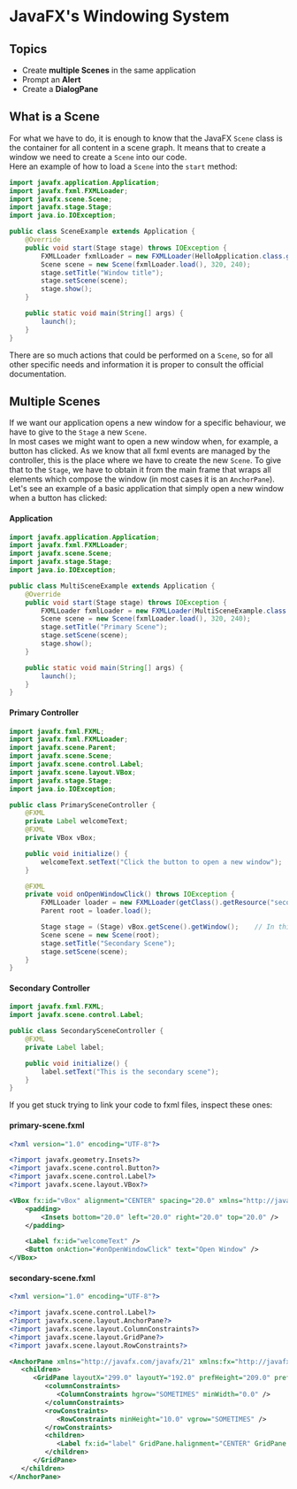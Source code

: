 # JavaFX's Windowing System

## Topics

* Create **multiple Scenes** in the same application
* Prompt an **Alert**
* Create a **DialogPane**

## What is a Scene

For what we have to do, it is enough to know that the JavaFX `Scene` class is the container for all content in a scene graph. It means that to create a window we need to create a `Scene` into our code.
\
Here an example of how to load a `Scene` into the `start` method:

```java
import javafx.application.Application;
import javafx.fxml.FXMLLoader;
import javafx.scene.Scene;
import javafx.stage.Stage;
import java.io.IOException;

public class SceneExample extends Application {
    @Override
    public void start(Stage stage) throws IOException {
        FXMLLoader fxmlLoader = new FXMLLoader(HelloApplication.class.getResource("scene-example.fxml"));
        Scene scene = new Scene(fxmlLoader.load(), 320, 240);
        stage.setTitle("Window title");
        stage.setScene(scene);
        stage.show();
    }

    public static void main(String[] args) {
        launch();
    }
}
```

There are so much actions that could be performed on a `Scene`, so for all other specific needs and information it is proper to consult the official documentation.

## Multiple Scenes

If we want our application opens a new window for a specific behaviour, we have to give to the `Stage` a new `Scene`. 
\
In most cases we might want to open a new window when, for example, a button has clicked. As we know that all fxml events are managed by the controller, this is the place where we have to create the new `Scene`. To give that to the `Stage`, we have to obtain it from the main frame that wraps all elements which compose the window (in most cases it is an `AnchorPane`).
\
Let's see an example of a basic application that simply open a new window when a button has clicked:

#### Application

```java
import javafx.application.Application;
import javafx.fxml.FXMLLoader;
import javafx.scene.Scene;
import javafx.stage.Stage;
import java.io.IOException;

public class MultiSceneExample extends Application {
    @Override
    public void start(Stage stage) throws IOException {
        FXMLLoader fxmlLoader = new FXMLLoader(MultiSceneExample.class.getResource("primary-scene.fxml"));
        Scene scene = new Scene(fxmlLoader.load(), 320, 240);
        stage.setTitle("Primary Scene");
        stage.setScene(scene);
        stage.show();
    }

    public static void main(String[] args) {
        launch();
    }
}
```

#### Primary Controller

```java
import javafx.fxml.FXML;
import javafx.fxml.FXMLLoader;
import javafx.scene.Parent;
import javafx.scene.Scene;
import javafx.scene.control.Label;
import javafx.scene.layout.VBox;
import javafx.stage.Stage;
import java.io.IOException;

public class PrimarySceneController {
    @FXML
    private Label welcomeText;
    @FXML
    private VBox vBox;

    public void initialize() {
        welcomeText.setText("Click the button to open a new window");
    }

    @FXML
    private void onOpenWindowClick() throws IOException {
        FXMLLoader loader = new FXMLLoader(getClass().getResource("secondary-scene.fxml"));
        Parent root = loader.load();

        Stage stage = (Stage) vBox.getScene().getWindow();    // In this case we have a VBox as wrapper instead of an AnchorPane
        Scene scene = new Scene(root);
        stage.setTitle("Secondary Scene");
        stage.setScene(scene);
    }
}
```

#### Secondary Controller

```java
import javafx.fxml.FXML;
import javafx.scene.control.Label;

public class SecondarySceneController {
    @FXML
    private Label label;

    public void initialize() {
        label.setText("This is the secondary scene");
    }
}
```

If you get stuck trying to link your code to fxml files, inspect these ones:

#### primary-scene.fxml

```xml
<?xml version="1.0" encoding="UTF-8"?>

<?import javafx.geometry.Insets?>
<?import javafx.scene.control.Button?>
<?import javafx.scene.control.Label?>
<?import javafx.scene.layout.VBox?>

<VBox fx:id="vBox" alignment="CENTER" spacing="20.0" xmlns="http://javafx.com/javafx/21" xmlns:fx="http://javafx.com/fxml/1" fx:controller="org.example.sceneexample.PrimarySceneController">
    <padding>
        <Insets bottom="20.0" left="20.0" right="20.0" top="20.0" />
    </padding>

    <Label fx:id="welcomeText" />
    <Button onAction="#onOpenWindowClick" text="Open Window" />
</VBox>
```

#### secondary-scene.fxml

```xml
<?xml version="1.0" encoding="UTF-8"?>

<?import javafx.scene.control.Label?>
<?import javafx.scene.layout.AnchorPane?>
<?import javafx.scene.layout.ColumnConstraints?>
<?import javafx.scene.layout.GridPane?>
<?import javafx.scene.layout.RowConstraints?>

<AnchorPane xmlns="http://javafx.com/javafx/21" xmlns:fx="http://javafx.com/fxml/1" fx:controller="org.example.sceneexample.SecondarySceneController">
   <children>
      <GridPane layoutX="299.0" layoutY="192.0" prefHeight="209.0" prefWidth="299.0" AnchorPane.bottomAnchor="0.0" AnchorPane.leftAnchor="0.0" AnchorPane.rightAnchor="0.0" AnchorPane.topAnchor="0.0">
         <columnConstraints>
            <ColumnConstraints hgrow="SOMETIMES" minWidth="0.0" />
         </columnConstraints>
         <rowConstraints>
            <RowConstraints minHeight="10.0" vgrow="SOMETIMES" />
         </rowConstraints>
         <children>
            <Label fx:id="label" GridPane.halignment="CENTER" GridPane.valignment="CENTER" />
         </children>
      </GridPane>
   </children>
</AnchorPane>

```